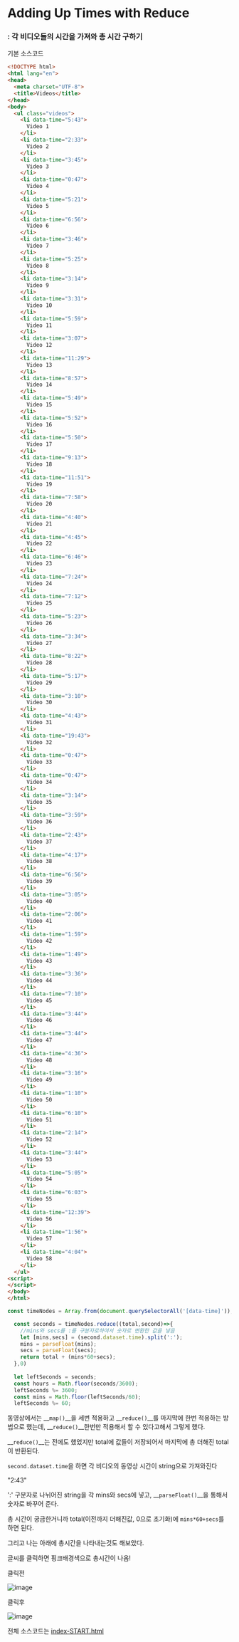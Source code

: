 # Adding Up Times with Reduce

### : 각 비디오들의 시간을 가져와 총 시간 구하기

  

기본 소스코드

```html
<!DOCTYPE html>
<html lang="en">
<head>
  <meta charset="UTF-8">
  <title>Videos</title>
</head>
<body>
  <ul class="videos">
    <li data-time="5:43">
      Video 1
    </li>
    <li data-time="2:33">
      Video 2
    </li>
    <li data-time="3:45">
      Video 3
    </li>
    <li data-time="0:47">
      Video 4
    </li>
    <li data-time="5:21">
      Video 5
    </li>
    <li data-time="6:56">
      Video 6
    </li>
    <li data-time="3:46">
      Video 7
    </li>
    <li data-time="5:25">
      Video 8
    </li>
    <li data-time="3:14">
      Video 9
    </li>
    <li data-time="3:31">
      Video 10
    </li>
    <li data-time="5:59">
      Video 11
    </li>
    <li data-time="3:07">
      Video 12
    </li>
    <li data-time="11:29">
      Video 13
    </li>
    <li data-time="8:57">
      Video 14
    </li>
    <li data-time="5:49">
      Video 15
    </li>
    <li data-time="5:52">
      Video 16
    </li>
    <li data-time="5:50">
      Video 17
    </li>
    <li data-time="9:13">
      Video 18
    </li>
    <li data-time="11:51">
      Video 19
    </li>
    <li data-time="7:58">
      Video 20
    </li>
    <li data-time="4:40">
      Video 21
    </li>
    <li data-time="4:45">
      Video 22
    </li>
    <li data-time="6:46">
      Video 23
    </li>
    <li data-time="7:24">
      Video 24
    </li>
    <li data-time="7:12">
      Video 25
    </li>
    <li data-time="5:23">
      Video 26
    </li>
    <li data-time="3:34">
      Video 27
    </li>
    <li data-time="8:22">
      Video 28
    </li>
    <li data-time="5:17">
      Video 29
    </li>
    <li data-time="3:10">
      Video 30
    </li>
    <li data-time="4:43">
      Video 31
    </li>
    <li data-time="19:43">
      Video 32
    </li>
    <li data-time="0:47">
      Video 33
    </li>
    <li data-time="0:47">
      Video 34
    </li>
    <li data-time="3:14">
      Video 35
    </li>
    <li data-time="3:59">
      Video 36
    </li>
    <li data-time="2:43">
      Video 37
    </li>
    <li data-time="4:17">
      Video 38
    </li>
    <li data-time="6:56">
      Video 39
    </li>
    <li data-time="3:05">
      Video 40
    </li>
    <li data-time="2:06">
      Video 41
    </li>
    <li data-time="1:59">
      Video 42
    </li>
    <li data-time="1:49">
      Video 43
    </li>
    <li data-time="3:36">
      Video 44
    </li>
    <li data-time="7:10">
      Video 45
    </li>
    <li data-time="3:44">
      Video 46
    </li>
    <li data-time="3:44">
      Video 47
    </li>
    <li data-time="4:36">
      Video 48
    </li>
    <li data-time="3:16">
      Video 49
    </li>
    <li data-time="1:10">
      Video 50
    </li>
    <li data-time="6:10">
      Video 51
    </li>
    <li data-time="2:14">
      Video 52
    </li>
    <li data-time="3:44">
      Video 53
    </li>
    <li data-time="5:05">
      Video 54
    </li>
    <li data-time="6:03">
      Video 55
    </li>
    <li data-time="12:39">
      Video 56
    </li>
    <li data-time="1:56">
      Video 57
    </li>
    <li data-time="4:04">
      Video 58
    </li>
  </ul>
<script>
</script>
</body>
</html>

```



```javascript
const timeNodes = Array.from(document.querySelectorAll('[data-time]'));

  const seconds = timeNodes.reduce((total,second)=>{
    //mins와 secs를 :를 구분자로하여서 숫자로 변환한 값을 넣음
    let [mins,secs] = (second.dataset.time).split(':');
    mins = parseFloat(mins);
    secs = parseFloat(secs);
    return total + (mins*60+secs);
  },0)
  
  let leftSeconds = seconds;
  const hours = Math.floor(seconds/3600);
  leftSeconds %= 3600;
  const mins = Math.floor(leftSeconds/60);
  leftSeconds %= 60;

```

동영상에서는 __`map()`__을 세번 적용하고 __`reduce()`__를 마지막에 한번 적용하는 방법으로 했는데, __`reduce()`__한번만 적용해서 할 수 있다고해서 그렇게 했다.

__`reduce()`__는 전에도 했었지만 total에 값들이 저장되어서 마지막에 총 더해진 total이 반환된다.

`second.dataset.time`을 하면 각 비디오의 동영상 시간이 string으로 가져와진다

"2:43"

':' 구분자로 나뉘어진 string을 각 mins와 secs에 넣고, __`parseFloat()`__을 통해서 숫자로 바꾸어 준다. 

총 시간이 궁금한거니까 total(이전까지 더해진값, 0으로 초기화)에 `mins*60+secs`를 하면 된다.



그리고 나는 아래에 총시간을 나타내는것도 해보았다.

글씨를 클릭하면 핑크배경색으로 총시간이 나옴!

  

클릭전

![image](https://user-images.githubusercontent.com/30755941/78586057-d21f6100-7875-11ea-9eb2-eab037881abb.png)

클릭후

![image](https://user-images.githubusercontent.com/30755941/78586086-e19eaa00-7875-11ea-84db-1c80d7d5d851.png)





전체 소스코드는 [index-START.html]()